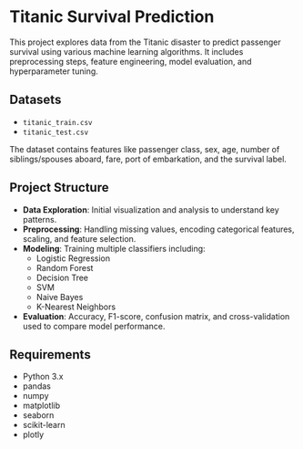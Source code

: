 # Titanic Survival Prediction

This project explores data from the Titanic disaster to predict passenger survival using various machine learning algorithms. It includes preprocessing steps, feature engineering, model evaluation, and hyperparameter tuning.

## Datasets

- `titanic_train.csv`
- `titanic_test.csv`

The dataset contains features like passenger class, sex, age, number of siblings/spouses aboard, fare, port of embarkation, and the survival label.

## Project Structure

- **Data Exploration**: Initial visualization and analysis to understand key patterns.
- **Preprocessing**: Handling missing values, encoding categorical features, scaling, and feature selection.
- **Modeling**: Training multiple classifiers including:
  - Logistic Regression
  - Random Forest
  - Decision Tree
  - SVM
  - Naive Bayes
  - K-Nearest Neighbors
- **Evaluation**: Accuracy, F1-score, confusion matrix, and cross-validation used to compare model performance.

## Requirements

- Python 3.x
- pandas
- numpy
- matplotlib
- seaborn
- scikit-learn
- plotly


